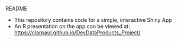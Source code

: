 README

- This repository contains code for a simple, interactive Shiny App
- An R presentation on the app can be viewed at: <https://clarpaul.github.io/DevDataProducts_Project/>

